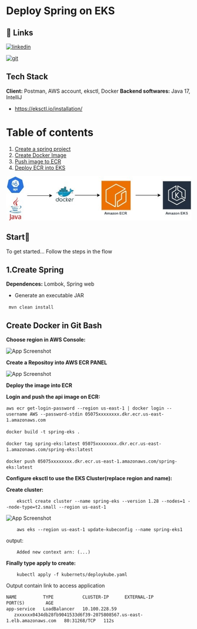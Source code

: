   
# Deploy Spring on EKS

## 🔗 Links  

[![linkedin](https://img.shields.io/badge/linkedin-0A66C2?style=for-the-badge&logo=linkedin&logoColor=white)](https://br.linkedin.com/in/luiza-andrade-ti/)  

[![git](https://img.shields.io/badge/github-000?style=for-the-badge&logo=github&logoColor=white)](https://github.com/luizaandradeti/) 
 

## Tech Stack  
**Client:** Postman, AWS account, eksctl, Docker
**Backend softwares:** Java 17, IntelliJ

- https://eksctl.io/installation/
# Table of contents  
1. [Create a spring project](#create-spring)  
2. [Create Docker Image](#create-docker-image)  
3. [Push image to ECR](#ECR)  
3. [Deploy ECR into EKS](#EKS)  

![App Screenshot](images/fluxo.png)  


## Start🚀  
To get started... Follow the steps in the flow
  
## 1.Create Spring
**Dependences:** Lombok, Spring web

- Generate an executable JAR

``` mvn clean install```

## Create Docker in Git Bash
**Choose region in AWS Console:**

![App Screenshot](images/awsconfigure.png)  

**Create a Repositoy into AWS ECR PANEL**


![App Screenshot](images/createRepo.png) 

**Deploy the image into ECR**


**Login and push the api image on ECR:**

   ````
aws ecr get-login-password --region us-east-1 | docker login --username AWS --password-stdin 05075xxxxxxxx.dkr.ecr.us-east-1.amazonaws.com

docker build -t spring-eks .
    
docker tag spring-eks:latest 05075xxxxxxxx.dkr.ecr.us-east-1.amazonaws.com/spring-eks:latest

docker push 05075xxxxxxxx.dkr.ecr.us-east-1.amazonaws.com/spring-eks:latest
   
````
**Configure eksctl to use the EKS Cluster(replace region and name):**

**Create cluster:**


```
    eksctl create cluster --name spring-eks --version 1.28 --nodes=1 --node-type=t2.small --region us-east-1
```
![App Screenshot](images/eks.png) 
```
    aws eks --region us-east-1 update-kubeconfig --name spring-eks1
```
output:
```
    Added new context arn: (...)
```
**Finally type apply to create:**
```
    kubectl apply -f kubernets/deploykube.yaml
```
Output contain link to access application 


````kubectl get svc
NAME          TYPE           CLUSTER-IP      EXTERNAL-IP                                                               PORT(S)        AGE
app-service   LoadBalancer   10.100.228.59
   zxxxxxx0434db28fb9041533d6f39-2075808567.us-east-1.elb.amazonaws.com   80:31268/TCP   112s
````
